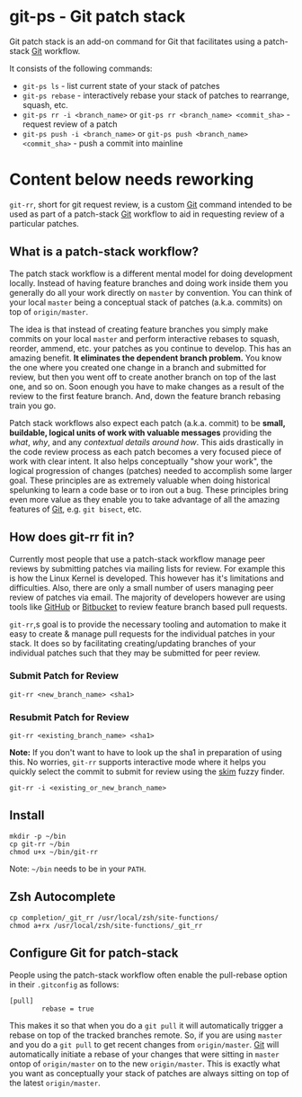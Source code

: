 # git-ps - Git patch stack

Git patch stack is an add-on command for Git that facilitates using a patch-stack [Git][] workflow.

It consists of the following commands:

- `git-ps ls` - list current state of your stack of patches
- `git-ps rebase` - interactively rebase your stack of patches to rearrange, squash, etc.
- `git-ps rr -i <branch_name>` or `git-ps rr <branch_name> <commit_sha>` - request review of a patch
- `git-ps push -i <branch_name>` or `git-ps push <branch_name> <commit_sha>` - push a commit into mainline

# Content below needs reworking

`git-rr`, short for git request review, is a custom [Git][] command intended to be used as part of a patch-stack [Git][] workflow to aid in requesting review of a particular patches.

## What is a patch-stack workflow?

The patch stack workflow is a different mental model for doing development locally. Instead of having feature branches and doing work inside them you generally do all your work directly on `master` by convention. You can think of your local `master` being a conceptual stack of patches (a.k.a. commits) on top of `origin/master`.

The idea is that instead of creating feature branches you simply make commits on your local `master` and perform interactive rebases to squash, reorder, ammend, etc. your patches as you continue to develop. This has an amazing benefit. **It eliminates the dependent branch problem.** You know the one where you created one change in a branch and submitted for review, but then you went off to create another branch on top of the last one, and so on. Soon enough you have to make changes as a result of the review to the first feature branch. And, down the feature branch rebasing train you go.

Patch stack workflows also expect each patch (a.k.a. commit) to be **small, buildable, logical units of work with valuable messages** providing the *what*, *why*, and any *contextual details around how*. This aids drastically in the code review process as each patch becomes a very focused piece of work with clear intent. It also helps conceptually "show your work", the logical progression of changes (patches) needed to accomplish some larger goal. These principles are as extremely valuable when doing historical spelunking to learn a code base or to iron out a bug. These principles bring even more value as they enable you to take advantage of all the amazing features of [Git][], e.g. `git bisect`, etc.

## How does git-rr fit in?

Currently most people that use a patch-stack workflow manage peer reviews by submitting patches via mailing lists for review. For example this is how the Linux Kernel is developed. This however has it's limitations and difficulties. Also, there are only a small number of users managing peer review of patches via email. The majority of developers however are using tools like [GitHub][] or [Bitbucket][] to review feature branch based pull requests.

`git-rr`,s goal is to provide the necessary tooling and automation to make it easy to create & manage pull requests for the individual patches in your stack. It does so by facilitating creating/updating branches of your individual patches such that they may be submitted for peer review. 

### Submit Patch for Review

```
git-rr <new_branch_name> <sha1>
```

### Resubmit Patch for Review

```text
git-rr <existing_branch_name> <sha1>
```

**Note:** If you don't want to have to look up the sha1 in preparation of using this. No worries, `git-rr` supports interactive mode where it helps you quickly select the commit to submit for review using the [skim][] fuzzy finder.

```text
git-rr -i <existing_or_new_branch_name>
```

## Install

```text
mkdir -p ~/bin
cp git-rr ~/bin
chmod u+x ~/bin/git-rr
```

Note: `~/bin` needs to be in your `PATH`.

## Zsh Autocomplete

```text
cp completion/_git_rr /usr/local/zsh/site-functions/
chmod a+rx /usr/local/zsh/site-functions/_git_rr
```

## Configure Git for patch-stack

People using the patch-stack workflow often enable the pull-rebase option in their `.gitconfig` as follows:

```text
[pull]
		rebase = true
```

This makes it so that when you do a `git pull` it will automatically trigger a rebase on top of the tracked branches remote. So, if you are using `master` and you do a `git pull` to get recent changes from `origin/master`. [Git][] will automatically initiate a rebase of your changes that were sitting in `master` ontop of `origin/master` on to the new `origin/master`. This is exactly what you want as conceptually your stack of patches are always sitting on top of the latest `origin/master`.

[Git]: https://git-scm.com
[GitHub]: https://github.com
[Bitbucket]: https://bitbucket.com
[skim]: https://github.com/lotabout/skim
